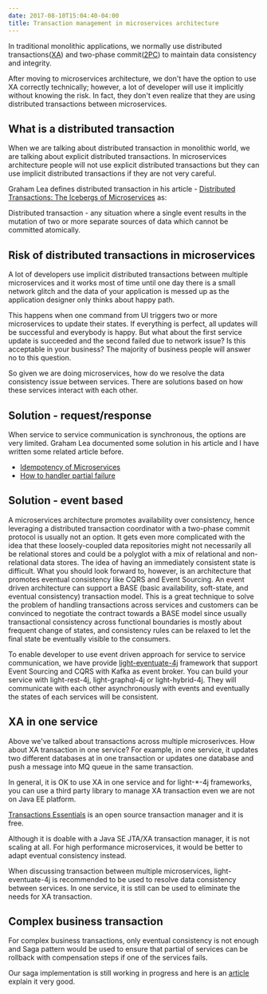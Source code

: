 ```yaml
---
date: 2017-08-10T15:04:40-04:00
title: Transaction management in microservices architecture
---
```


In traditional monolithic applications, we normally use distributed transactions([XA](https://en.wikipedia.org/wiki/X/Open_XA))
and two-phase commit([2PC](https://en.wikipedia.org/wiki/Two-phase_commit_protocol)) 
to maintain data consistency and integrity.

After moving to microservices architecture, we don't have the option to use 
XA correctly technically; however, a lot of developer will use it implicitly 
without knowing the risk. In fact, they don't even realize that they are using 
distributed transactions between microservices.

## What is a distributed transaction

When we are talking about distributed transaction in monolithic world, we are 
talking about explicit distributed transactions. In microservices architecture
people will not use explicit distributed transactions but they can use implicit
distributed transactions if they are not very careful.

Graham Lea defines distributed transaction in his article - [Distributed Transactions: The Icebergs of Microservices](http://www.grahamlea.com/2016/08/distributed-transactions-microservices-icebergs/)
as: 

Distributed transaction - any situation where a single event results in the 
mutation of two or more separate sources of data which cannot be committed 
atomically.

## Risk of distributed transactions in microservices

A lot of developers use implicit distributed transactions between multiple
microservices and it works most of time until one day there is a small network
glitch and the data of your application is messed up as the application designer
only thinks about happy path. 

This happens when one command from UI triggers two or more microservices to
update their states. If everything is perfect, all updates will be successful
and everybody is happy. But what about the first service update is succeeded and
the second failed due to network issue? Is this acceptable in your business? The
majority of business people will answer no to this question.

So given we are doing microservices, how do we resolve the data consistency issue
between services. There are solutions based on how these services interact with
each other. 


## Solution - request/response 

When service to service communication is synchronous, the options are very limited.
Graham Lea documented some solution in his article and I have written some related
article before. 

- [Idempotency of Microservices](https://networknt.github.io/light-4j/design/idempotency/)
- [How to handler partial failure](https://networknt.github.io/light-4j/design/partial-failure/) 

## Solution - event based

A microservices architecture promotes availability over consistency, hence leveraging 
a distributed transaction coordinator with a two-phase commit protocol is usually not
an option. It gets even more complicated with the idea that these loosely-coupled data 
repositories might not necessarily all be relational stores and could be a polyglot 
with a mix of relational and non-relational data stores. The idea of having an immediately 
consistent state is difficult. What you should look forward to, however, is an architecture 
that promotes eventual consistency like CQRS and Event Sourcing. An event driven architecture 
can support a BASE (basic availability, soft-state, and eventual consistency) transaction 
model. This is a great technique to solve the problem of handling transactions across 
services and customers can be convinced to negotiate the contract towards a BASE model since 
usually transactional consistency across functional boundaries is mostly about frequent 
change of states, and consistency rules can be relaxed to let the final state be eventually 
visible to the consumers.

To enable developer to use event driven approach for service to service communication, we
have provide [light-eventuate-4j](https://github.com/networknt/light-eventuate-4j) framework 
that support Event Sourcing and CQRS with Kafka as event broker. You can build your service
with light-rest-4j, light-graphql-4j or light-hybrid-4j. They will communicate with each
other asynchronously with events and eventually the states of each services will be consistent.

## XA in one service

Above we've talked about transactions across multiple microserivces. How about XA transaction
in one service? For example, in one service, it updates two different databases at in one
transaction or updates one database and push a message into MQ queue in the same transaction.

In general, it is OK to use XA in one service and for light-*-4j frameworks, you can use a
third party library to manage XA transaction even we are not on Java EE platform. 

[Transactions Essentials](https://www.atomikos.com/Main/TransactionsEssentials)
is an open source transaction manager and it is free. 

Although it is doable with a Java SE JTA/XA transaction manager, it is not scaling at all.
For high performance microservices, it would be better to adapt eventual consistency instead. 

When discussing transaction between multiple microservices, light-eventuate-4j is recommended
to be used to resolve data consistency between services. In one service, it is still can be
used to eliminate the needs for XA transaction. 

## Complex business transaction

For complex business transactions, only eventual consistency is not enough and Saga pattern
would be used to ensure that partial of services can be rollback with compensation steps if one
of the services fails. 

Our saga implementation is still working in progress and here is an [article](https://blog.bernd-ruecker.com/saga-how-to-implement-complex-business-transactions-without-two-phase-commit-e00aa41a1b1b) 
explain it very good.

